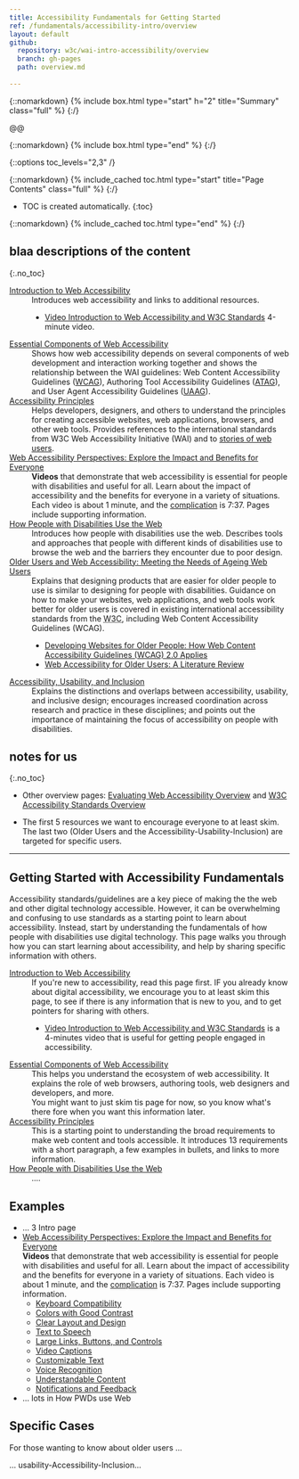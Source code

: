 ```yaml
---
title: Accessibility Fundamentals for Getting Started
ref: /fundamentals/accessibility-intro/overview
layout: default
github:
  repository: w3c/wai-intro-accessibility/overview
  branch: gh-pages
  path: overview.md
  
---
```




{::nomarkdown}
{% include box.html type="start" h="2" title="Summary" class="full" %}
{:/}

@@

{::nomarkdown}
{% include box.html type="end" %}
{:/}


{::options toc_levels="2,3" /}

{::nomarkdown}
{% include_cached toc.html type="start" title="Page Contents" class="full" %}
{:/}

-   TOC is created automatically.
{:toc}

{::nomarkdown}
{% include_cached toc.html type="end" %}
{:/}

## blaa descriptions of the content
{:.no_toc}

<dl>
  <dt><a href="/WAI/fundamentals/accessibility-intro/">Introduction to Web Accessibility</a></dt>
  <dd>Introduces web accessibility and links to additional resources.
  <ul>
    <li><a href="/WAI/videos/standards-and-benefits/">Video Introduction to Web Accessibility and W3C Standards</a> 4-minute video.</li>
  </ul>
  </dd>
  <dt><a href="/WAI/fundamentals/components/">Essential Components of Web Accessibility</a> </dt>
  <dd>Shows how web accessibility depends on several components of web development and interaction working together and shows the relationship between the WAI guidelines: Web Content Accessibility Guidelines (<a href="https://www.w3.org/WAI/intro/wcag.php" shape="rect">WCAG</a>), Authoring Tool Accessibility Guidelines (<a href="https://www.w3.org/WAI/intro/atag.php" shape="rect">ATAG</a>), and User Agent Accessibility Guidelines (<a href="https://www.w3.org/WAI/intro/uaag.php" shape="rect">UAAG</a>).</dd>
  <dt><a href="/WAI/fundamentals/accessibility-principles/">Accessibility Principles</a> </dt>
  <dd> Helps developers, designers, and others to understand the principles for creating accessible websites, web applications, browsers, and other web tools.
    Provides references to the international standards from W3C Web Accessibility Initiative (WAI) and to <a href="https://www.w3.org/WAI/people-use-web/user-stories/">stories of web users</a>.</dd>
  <dt><a href="/WAI/perspective-videos/">Web Accessibility Perspectives: Explore the Impact and Benefits for Everyone</a></dt>
  <dd><strong>Videos</strong> that demonstrate that web accessibility is essential for people with disabilities and useful for all. Learn about the impact of accessibility and the benefits for everyone in a variety of situations. Each video is about 1 minute, and the <a href="https://www.youtube.com/watch?v=3f31oufqFSM">complication</a> is 7:37. Pages include supporting information.
   <!--
    <ul>
      <li> <a href="/WAI/perspective-videos/keyboard/">Keyboard Compatibility</a> </li>
      <li> <a href="/WAI/perspective-videos/contrast/">Colors with Good Contrast</a> </li>
      <li> <a href="/WAI/perspective-videos/layout/">Clear Layout and Design</a> </li>
      <li> <a href="/WAI/perspective-videos/speech/">Text to Speech</a> </li>
      <li> <a href="/WAI/perspective-videos/controls/">Large Links, Buttons, and Controls</a> </li>
      <li> <a href="/WAI/perspective-videos/captions/">Video Captions</a> </li>
      <li> <a href="/WAI/perspective-videos/customizable/">Customizable Text</a> </li>
      <li> <a href="/WAI/perspective-videos/voice/">Voice Recognition</a> </li>
      <li> <a href="/WAI/perspective-videos/understandable/">Understandable Content</a> </li>
      <li> <a href="/WAI/perspective-videos/notifications/">Notifications and Feedback</a> </li>
    </ul>
    -->
  </dd>
  <dt><a href="/WAI/people-use-web/">How People with Disabilities Use the Web</a></dt>
  <dd>Introduces how people with disabilities use the web. Describes tools and approaches that people with different kinds of disabilities use to browse the web and the barriers they encounter due to poor design.</dd>
  <dt><a href="/WAI/older-users/">Older Users and Web Accessibility: Meeting the Needs of Ageing Web Users</a></dt>
  <dd>Explains that designing products that are easier for older people to use is similar to designing for people with disabilities. Guidance on how to make your websites, web applications, and web tools work better for older users is covered in existing international accessibility standards from the <abbr title="World Wide Web Consortium">W3C</abbr>, including Web Content Accessibility Guidelines (WCAG).
    <ul>
      <li><a href="/WAI/older-users/developing/">Developing Websites for Older People:
        How Web Content Accessibility Guidelines (WCAG) 2.0 Applies</a> </li>
      <li><a href="/WAI/older-users/literature/">Web Accessibility for Older Users: A Literature Review</a> </li>
    </ul>
  </dd>
  <dt><a href="/WAI/fundamentals/accessibility-usability-inclusion/">Accessibility, Usability, and Inclusion</a></dt>
  <dd>Explains the distinctions and overlaps between accessibility, usability, and inclusive design; encourages increased coordination across research and practice in these disciplines; and
    points out the importance of maintaining the focus of accessibility on people with disabilities.</dd>
</dl>

## notes for us
{:.no_toc}

* Other overview pages: [Evaluating Web Accessibility Overview](https://www.w3.org/WAI/test-evaluate/) and [W3C Accessibility Standards Overview](https://www.w3.org/WAI/standards-guidelines/)

* The first 5 resources we want to encourage everyone to at least skim. The last two (Older Users and the Accessibility-Usability-Inclusion) are targeted for specific users.
<hr>

## Getting Started with Accessibility Fundamentals

<p>Accessibility standards/guidelines are a key piece of making the the web and other digital technology accessible. However, it can be overwhelming and confusing to use standards as a starting point to learn about accessibility. Instead, start by understanding the fundamentals of how people with disabilities use digital technology. This page walks you through how you can start learning about accessibility, and help by sharing specific information with others.</p>
<dl>
  <dt><a href="/WAI/fundamentals/accessibility-intro/">Introduction to Web Accessibility</a></dt>
  <dd>If you're new to accessibility, read this page first. IF you already know about digital accessibility, we encourage you to at least skim this page, to see if there is any information that is new to you, and to get pointers for sharing with others.
    <ul>
      <li><a href="/WAI/videos/standards-and-benefits/">Video Introduction to Web Accessibility and W3C Standards</a> is a 4-minutes video that is useful for getting people engaged in accessibility.</li>
</ul>
  </dd>
  <dt><a href="/WAI/fundamentals/components/">Essential Components of Web Accessibility</a> </dt>
  <dd>This helps you understand the ecosystem of web accessibility. It explains the role of web browsers, authoring tools, web designers and developers, and more.<br>
    You might want to just skim tis page for now, so you know what's there fore when you want this information later.
  </dd>
  <dt><a href="/WAI/fundamentals/accessibility-principles/">Accessibility Principles</a> </dt>
  <dd>  This is a starting point to understanding the broad requirements to make web content and tools accessible. It introduces 13 requirements with a short paragraph, a few examples in bullets, and links to more information.</dd>
 <dt><a href="/WAI/people-use-web/">How People with Disabilities Use the Web</a></dt>
  <dd>....</dd>
</dl>

## Examples
<ul>
	  <li>... 3 Intro page</li>
	  <li><a href="/WAI/perspective-videos/">Web Accessibility Perspectives: Explore the Impact and Benefits for Everyone</a>
	    <br><strong>Videos</strong> that demonstrate that web accessibility is essential for people with disabilities and useful for all. Learn about the impact of accessibility and the benefits for everyone in a variety of situations. Each video is about 1 minute, and the <a href="https://www.youtube.com/watch?v=3f31oufqFSM">complication</a> is 7:37. Pages include supporting information.
	    <ul>
	      <li> <a href="/WAI/perspective-videos/keyboard/">Keyboard Compatibility</a> </li>
	      <li> <a href="/WAI/perspective-videos/contrast/">Colors with Good Contrast</a> </li>
	      <li> <a href="/WAI/perspective-videos/layout/">Clear Layout and Design</a> </li>
	      <li> <a href="/WAI/perspective-videos/speech/">Text to Speech</a> </li>
	      <li> <a href="/WAI/perspective-videos/controls/">Large Links, Buttons, and Controls</a> </li>
	      <li> <a href="/WAI/perspective-videos/captions/">Video Captions</a> </li>
	      <li> <a href="/WAI/perspective-videos/customizable/">Customizable Text</a> </li>
	      <li> <a href="/WAI/perspective-videos/voice/">Voice Recognition</a> </li>
	      <li> <a href="/WAI/perspective-videos/understandable/">Understandable Content</a> </li>
	      <li> <a href="/WAI/perspective-videos/notifications/">Notifications and Feedback</a> </li>
        </ul>
	  </li>
	  <li>... lots in How PWDs use Web</li>
	</ul>
	
## Specific Cases
<p>For those wanting to know about older users ...</p>
<p>... usability-Accessibility-Inclusion...</p>
